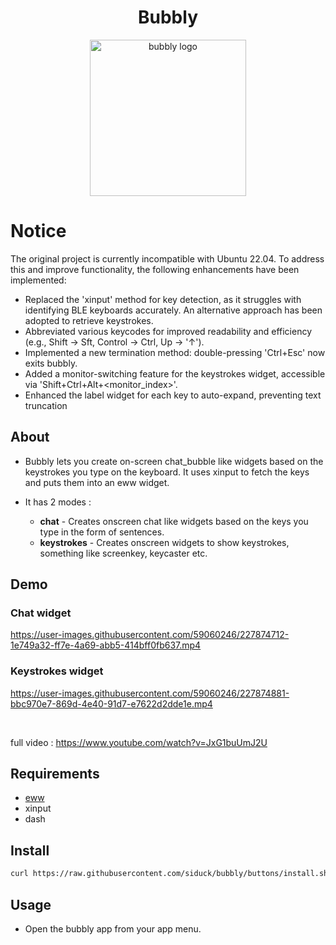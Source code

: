 <div align="center">
 
# Bubbly

 <img src="https://user-images.githubusercontent.com/59060246/219005943-7ae41569-6a29-4585-8dfd-f8016dcf8fd4.svg" width="250" alt="bubbly logo">
 
</div>

# Notice
The original project is currently incompatible with Ubuntu 22.04. To address this and improve functionality, the following enhancements have been implemented:
- Replaced the 'xinput' method for key detection, as it struggles with identifying BLE keyboards accurately. An alternative approach has been adopted to retrieve keystrokes.
- Abbreviated various keycodes for improved readability and efficiency (e.g., Shift -> Sft, Control -> Ctrl, Up -> '↑').
- Implemented a new termination method: double-pressing 'Ctrl+Esc' now exits bubbly.
- Added a monitor-switching feature for the keystrokes widget, accessible via 'Shift+Ctrl+Alt+<monitor_index>'.
- Enhanced the label widget for each key to auto-expand, preventing text truncation

## About 

- Bubbly lets you create on-screen chat_bubble like widgets based on the keystrokes you type on the keyboard. It uses xinput to fetch the keys and puts them into an eww widget.

- It has 2 modes :
  - **chat** - Creates onscreen chat like widgets based on the keys you type in the form of sentences.
  - **keystrokes** - Creates onscreen widgets to show keystrokes, something like screenkey, keycaster etc.

## Demo 

### Chat widget

https://user-images.githubusercontent.com/59060246/227874712-1e749a32-ff7e-4a69-abb5-414bff0fb637.mp4

### Keystrokes widget 

https://user-images.githubusercontent.com/59060246/227874881-bbc970e7-869d-4e40-91d7-e7622d2dde1e.mp4

<br/>

full video : https://www.youtube.com/watch?v=JxG1buUmJ2U


## Requirements 

- [eww](https://github.com/elkowar/eww)
- xinput
- dash

## Install

```zsh
curl https://raw.githubusercontent.com/siduck/bubbly/buttons/install.sh | sh
```

## Usage

- Open the bubbly app from your app menu.
